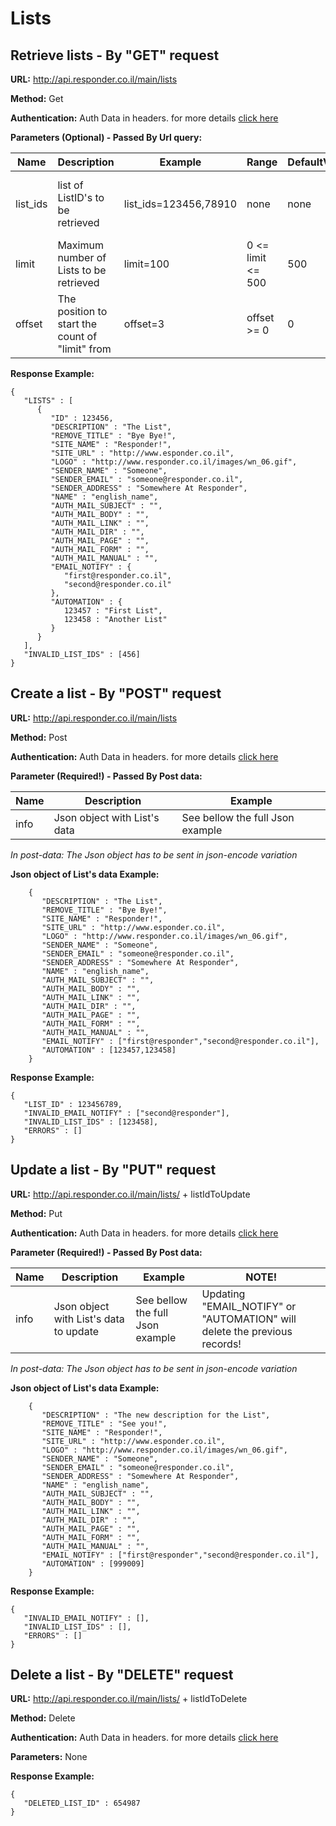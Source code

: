 # Lists

## Retrieve lists - By "GET" request

**URL:** http://api.responder.co.il/main/lists

**Method:** Get

**Authentication:** Auth Data in headers. for more details [click here](https://github.com/chenrosenblum/my-description/tree/master/Authentication/ )

**Parameters (Optional) - Passed By Url query:**
  
  | Name     | Description | Example     | Range    | DefaultValue | Invalid Values | NOTE!                             |
  | ---------|-------------|-------------|----------|--------------|----------------|-----------------------------------|
  | list_ids | list of ListID's to be retrieved | list_ids=123456,78910 | none     | none         | Invalid ID's will be returned in a JSON array of "INVALID_LIST_IDS" | When used with "limit" or "offset" results are unpredictable
  | limit  | Maximum number of Lists to be retrieved | limit=100 | 0 <= limit <= 500     | 500         | If parameter is not in range - default value will be used | 
  | offset | The position to start the count of "limit" from | offset=3 | offset >= 0     | 0         | |   

**Response Example:**

    {
       "LISTS" : [
          {
             "ID" : 123456,
             "DESCRIPTION" : "The List",
             "REMOVE_TITLE" : "Bye Bye!",
             "SITE_NAME" : "Responder!",
             "SITE_URL" : "http://www.esponder.co.il",
             "LOGO" : "http://www.responder.co.il/images/wn_06.gif",
             "SENDER_NAME" : "Someone",
             "SENDER_EMAIL" : "someone@responder.co.il",
             "SENDER_ADDRESS" : "Somewhere At Responder",
             "NAME" : "english_name",
             "AUTH_MAIL_SUBJECT" : "",
             "AUTH_MAIL_BODY" : "",
             "AUTH_MAIL_LINK" : "",
             "AUTH_MAIL_DIR" : "",
             "AUTH_MAIL_PAGE" : "",
             "AUTH_MAIL_FORM" : "",
             "AUTH_MAIL_MANUAL" : "",
             "EMAIL_NOTIFY" : {
                "first@responder.co.il",
                "second@responder.co.il"
             },
             "AUTOMATION" : {
                123457 : "First List",
                123458 : "Another List"
             }
          }
       ],
       "INVALID_LIST_IDS" : [456]
    }
    
    

## Create a list - By "POST" request

**URL:** http://api.responder.co.il/main/lists

**Method:** Post

**Authentication:** Auth Data in headers. for more details [click here](https://github.com/chenrosenblum/my-description/tree/master/Authentication/ )

**Parameter (Required!) - Passed By Post data:**
  
  | Name     | Description | Example |
  | ---------|-------------|---------|
  | info | Json object with List's data | See bellow the full Json example |

*In post-data: The Json object has to be sent in json-encode variation*

**Json object of List's data Example:**
        
        {
           "DESCRIPTION" : "The List",
           "REMOVE_TITLE" : "Bye Bye!",
           "SITE_NAME" : "Responder!",
           "SITE_URL" : "http://www.esponder.co.il",
           "LOGO" : "http://www.responder.co.il/images/wn_06.gif",
           "SENDER_NAME" : "Someone",
           "SENDER_EMAIL" : "someone@responder.co.il",
           "SENDER_ADDRESS" : "Somewhere At Responder",
           "NAME" : "english_name",
           "AUTH_MAIL_SUBJECT" : "",
           "AUTH_MAIL_BODY" : "",
           "AUTH_MAIL_LINK" : "",
           "AUTH_MAIL_DIR" : "",
           "AUTH_MAIL_PAGE" : "",
           "AUTH_MAIL_FORM" : "",
           "AUTH_MAIL_MANUAL" : "",
           "EMAIL_NOTIFY" : ["first@responder","second@responder.co.il"],
           "AUTOMATION" : [123457,123458]
        }

**Response Example:**

    {
       "LIST_ID" : 123456789,
       "INVALID_EMAIL_NOTIFY" : ["second@responder"],
       "INVALID_LIST_IDS" : [123458],
       "ERRORS" : []
    }
    

## Update a list - By "PUT" request

**URL:** http://api.responder.co.il/main/lists/ + listIdToUpdate

**Method:** Put

**Authentication:** Auth Data in headers. for more details [click here](https://github.com/chenrosenblum/my-description/tree/master/Authentication/ )

**Parameter (Required!) - Passed By Post data:**
  
  | Name     | Description | Example | NOTE! |
  | ---------|-------------|---------|-------|
  | info | Json object with List's data to update | See bellow the full Json example | Updating "EMAIL_NOTIFY" or "AUTOMATION" will delete the previous records!
  
*In post-data: The Json object has to be sent in json-encode variation*

**Json object of List's data Example:**
        
        {
           "DESCRIPTION" : "The new description for the List",
           "REMOVE_TITLE" : "See you!",
           "SITE_NAME" : "Responder!",
           "SITE_URL" : "http://www.esponder.co.il",
           "LOGO" : "http://www.responder.co.il/images/wn_06.gif",
           "SENDER_NAME" : "Someone",
           "SENDER_EMAIL" : "someone@responder.co.il",
           "SENDER_ADDRESS" : "Somewhere At Responder",
           "NAME" : "english_name",
           "AUTH_MAIL_SUBJECT" : "",
           "AUTH_MAIL_BODY" : "",
           "AUTH_MAIL_LINK" : "",
           "AUTH_MAIL_DIR" : "",
           "AUTH_MAIL_PAGE" : "",
           "AUTH_MAIL_FORM" : "",
           "AUTH_MAIL_MANUAL" : "",
           "EMAIL_NOTIFY" : ["first@responder","second@responder.co.il"],
           "AUTOMATION" : [999009]
        }

**Response Example:**

    {
       "INVALID_EMAIL_NOTIFY" : [],
       "INVALID_LIST_IDS" : [],
       "ERRORS" : []
    }
    

## Delete a list - By "DELETE" request

**URL:** http://api.responder.co.il/main/lists/ + listIdToDelete

**Method:** Delete

**Authentication:** Auth Data in headers. for more details [click here](https://github.com/chenrosenblum/my-description/tree/master/Authentication/ )

**Parameters:** None

**Response Example:**

    {
       "DELETED_LIST_ID" : 654987
    }